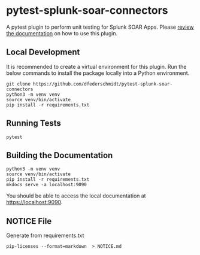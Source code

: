 # pytest-splunk-soar-connectors

A pytest plugin to perform unit testing for Splunk SOAR Apps. Please [review the documentation](https://splunk.github.io/pytest-splunk-soar-connectors/) on how to use this plugin.

## Local Development

It is recommended to create a virtual environment for this plugin. Run the below commands to install the package locally into a Python environment.

```
git clone https://github.com/dfederschmidt/pytest-splunk-soar-connectors
python3 -m venv venv
source venv/bin/activate
pip install -r requirements.txt
```

## Running Tests

```
pytest
```

## Building the Documentation

```
python3 -m venv venv
source venv/bin/activate
pip install -r requirements.txt
mkdocs serve -a localhost:9090
```

You should be able to access the local documentation at [https://localhost:9090](http://localhost:9090).

## NOTICE File

Generate from requirements.txt
```
pip-licenses --format=markdown  > NOTICE.md
```